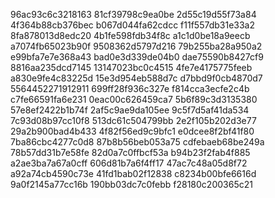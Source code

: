 96ac93c6c3218163
81cf39798c9ea0be
2d55c19d55f73a84
4f364b88cb376bec
b067d044fa62cdcc
f11f557db31e33a2
8fa878013d8edc20
4b1fe598fdb34f8c
a1c1d0be18a9eecb
a7074fb65023b90f
9508362d5797d216
79b255ba28a950a2
e99bfa7e7e368a43
bad0e3d339de04b0
dae75590b8427cf9
8816aa235dcd7145
13147023bc0c4515
4fe7e4175775feeb
a830e9fe4c83225d
15e3d954eb588d7c
d7bbd9f0cb4870d7
5564452271912911
699ff28f936c327e
f814cca3ecfe2c4b
c7fe66591fa6e231
0eac00c626459ca7
5b6f89c3d3135380
57e8ef2422b1b74f
2af5c9ae9da105ee
9c5f7d5af41da534
7c93d08b97cc10f8
513dc61c504799bb
2e2f105b202d3e77
29a2b900bad4b433
4f82f56ed9c9bfc1
e0dcee8f2bf41f80
7ba86cbc4277c0d8
87b8b56beb053a75
cdfebaeb68be249a
78b57dd31b7e58fe
82d0a7c0ffbcf53a
b94b23f2fab4f885
a2ae3ba7a67a0cff
606d81b7a6f4ff17
47ac7c48a05d8f72
a92a74cb4590c73e
41fd1bab02f12838
c8234b00bfe6616d
9a0f2145a77cc16b
190bb03dc7c0febb
f28180c200365c21
